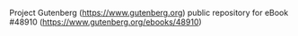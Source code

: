 Project Gutenberg (https://www.gutenberg.org) public repository for eBook #48910 (https://www.gutenberg.org/ebooks/48910)
